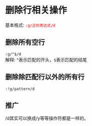 # 删除行相关操作
基本格式: <font color=red>`:g/正则表达式/d`</font>  

## 删除所有空行
`:g/^$/d`  
解释: ^表示匹配的开头，`$`表示匹配的结尾  

## 删除除匹配行以外的所有行 
`:!g/pattern/d`  


## 推广
/d其实可以换成/y等等操作符都是一样的。  
